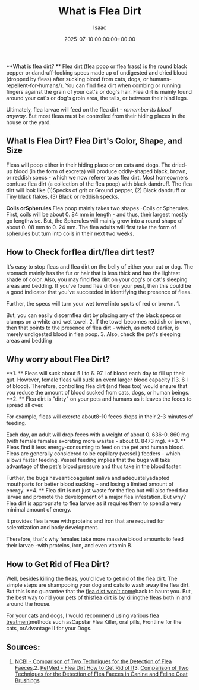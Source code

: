 ﻿---
title: What is Flea Dirt
description: What is flea dirt?  Flea dirt flea poop or flea frass is the round black pepper or dandruff-looking specs made up of undigested and dried blood dropped by...
slug: /what-is-flea-dirt/
date: 2025-07-10 00:00:00+00:00
lastmod: 2025-07-10 00:00:00+03:00
author: Isaac
categories:

- Fleas

- Guide
tags:

- fleas

- flea

- dirt
layout: post
---

**What is flea dirt? ** Flea dirt (flea poop or flea frass) is the round black pepper or dandruff-looking specs made up of undigested and dried blood (dropped by fleas) after sucking blood from cats, dogs, or humans-repellent-for-humans/). You can find flea dirt when combing or running fingers against the grain of your cat's or dog's hair. Flea dirt is mainly found around your cat's or dog's groin area, the tails, or between their hind legs.

Ultimately, flea larvae will feed on the flea dirt - *remember its blood anyway*. But most fleas must be controlled from their hiding places in the house or the yard.

##  What Is Flea Dirt? Flea Dirt's Color, Shape, and Size

Fleas will poop either in their hiding place or on cats and dogs. The dried-up blood (in the form of excreta) will produce oddly-shaped black, brown, or reddish specs - which we now referer to as flea dirt. Most homeowners confuse flea dirt (a collection of the flea poop) with black dandruff. The flea dirt will look like (1)Specks of grit or Ground pepper, (2) Black dandruff or Tiny black flakes, (3) Black or reddish specks.

**Coils orSpherules** Flea poop mainly takes two shapes -Coils or Spherules. First, coils will be about 0. 84 mm in length - and thus, their largest mostly go lengthwise. But, the Spherules will mainly grow into a round shape of about 0. 08 mm to 0. 24 mm. The flea adults will first take the form of spherules but turn into coils in their next two weeks.

##  How to Check forflea dirt/flea dirt test?

It's easy to stop fleas and flea dirt on the belly of either your cat or dog. The stomach mainly has the fur or hair that is less thick and has the lightest shade of color. Also, you may find flea dirt on your dog's or cat's sleeping areas and bedding. If you've found flea dirt on your pest, then this could be a good indicator that you've succeeded in identifying the presence of fleas.

Further, the specs will turn your wet towel into spots of red or brown. 1.

But, you can easily discernflea dirt by placing any of the black specs or clumps on a white and wet towel. 2. If the towel becomes reddish or brown, then that points to the presence of flea dirt - which, as noted earlier, is merely undigested blood in flea poop. 3. Also, check the pet's sleeping areas and bedding

##  Why worry about Flea Dirt?

**1. ** Fleas will suck about 5 l to 6. 97 l of blood each day to fill up their gut. However, female fleas will suck an event larger blood capacity (13. 6 l of blood). Therefore, controlling flea dirt (and fleas too) would ensure that you reduce the amount of blood sucked from cats, dogs, or human beings. **2. ** Flea dirt is "dirty" on your pets and humans as it leaves the feces to spread all over.

For example, fleas will excrete about8-10 feces drops in their 2-3 minutes of feeding.

Each day, an adult will drop feces with a weight of about 0. 636-0. 860 mg (with female females excreting more wastes - about 0. 8473 mg). **3. ** Fleas find it less energy-consuming to feed on the pet and human blood. Fleas are generally considered to be capillary (vessel ) feeders - which allows faster feeding. Vessel feeding implies that the bugs will take advantage of the pet's blood pressure and thus take in the blood faster.

Further, the bugs haveanticoagulant saliva and adequatelyadapted mouthparts for better blood sucking - and losing a limited amount of energy. **4. ** Flea dirt is not just waste for the flea but will also feed flea larvae and promote the development of a major flea infestation. But why? Flea dirt is appropriate to flea larvae as it requires them to spend a very minimal amount of energy.

It provides flea larvae with proteins and iron that are required for sclerotization and body development.

Therefore, that's why females take more massive blood amounts to feed their larvae -with proteins, iron, and even vitamin B.

##  How to Get Rid of Flea Dirt?

Well, besides killing the fleas, you'd love to get rid of the flea dirt. The simple steps are shampooing your dog and cats to wash away the flea dirt. But this is no guarantee that the [flea dist won't come](https://pestpolicy.com/where-do-fleas-come-from/)back to haunt you. But, the best way to rid your pets of [thisflea dirt is by killing](https://pestpolicy.com/how-to-kill-fleas-on-dogs-naturally-safe-and-fast/)the fleas both in and around the house.

For your cats and dogs, I would recommend using various [flea treatment](https://pestpolicy.com/best-flea-treatment-for-puppies/)methods such asCapstar Flea Killer, oral pills, Frontline for the cats, orAdvantage II for your Dogs.

##  **Sources:**

1. [NCBI - Comparison of Two Techniques for the Detection of Flea Faeces](https://www.ncbi.nlm.nih.gov/pmc/articles/PMC4227412/).2. [PetMed - Flea Dirt How to Get Rid of It](https://www.petmd.com/dog/parasites/what-flea-dirt)3. [Comparison of Two Techniques for the Detection of Flea Faeces in Canine and Feline Coat Brushings](https://www.hindawi.com/journals/tswj/2014/292085/)

